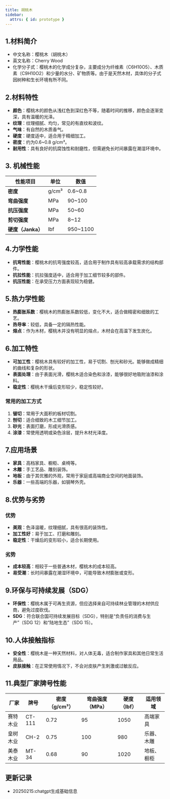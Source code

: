 ```yaml
---
title: 胡桃木
sidebar:
  attrs: { id: prototype }
---
```

## 1.材料简介
* 中文名称：樱桃木（胡桃木）
* 英文名称：Cherry Wood
* 化学分子式：樱桃木的化学成分复杂，主要成分为纤维素（C6H10O5）、木质素（C9H10O2）和少量的水分、矿物质等。由于是天然木材，具体的分子式因树种和生长环境有所不同。

## 2.材料特性
- **颜色**：樱桃木的颜色从浅红色到深红色不等，随着时间的推移，颜色会逐渐变深，具有温暖的光泽。
- **纹理**：纹理细腻、均匀，常见的有直纹和波纹。
- **气味**：有自然的木质香气。
- **硬度**：硬度适中，适合用于精细加工。
- **密度**：约为0.6~0.8 g/cm³。
- **耐用性**：具有良好的抗腐蚀性和耐磨性，但需避免长时间暴露在潮湿环境中。

## 3. 机械性能
| 性能项目       | 单位         | 数值   |
| -------------- | ------------ | ------ |
| **密度**       | g/cm³        | 0.6~0.8|
| **弯曲强度**   | MPa          | 90~100 |
| **抗压强度**   | MPa          | 50~60  |
| **剪切强度**   | MPa          | 8~12   |
| **硬度（Janka）**| lbf          | 950~1100|

## 4.力学性能
- **抗弯性能**：樱桃木的抗弯强度较高，适合用于制作具有较高承载需求的结构部件。
- **抗拉性能**：抗拉强度适中，适合用于加工细节较多的部件。
- **抗压性能**：在承受压力方面表现较为稳健。

## 5.热力学性能
- **热膨胀系数**：樱桃木的热膨胀系数较低，变化不大，适合做精密和细致的工艺。
- **热导率**：较低，具备一定的隔热性能。
- **熔点**：作为木材，樱桃木并没有明显的熔点，木材会在高温下发生炭化。

## 6.加工特性
- **可加工性**：樱桃木具有较好的加工性，易于切割、刨光和砂光。能够做成精细的曲线和复杂的形状。
- **表面处理**：由于表面光滑，樱桃木适合染色和涂漆，能够很好地吸附油漆和涂料。
- **稳定性**：樱桃木干燥后变形较少，稳定性较好。

### 常用的加工方式
1. **锯切**：常用于大面积的板材切割。
2. **刨切**：适合细致的木工细节加工。
3. **砂光**：表面打磨，形成光滑质感。
4. **涂漆**：常使用透明或染色涂层，提升木材光泽度。

## 7.应用场景
- **家具**：高档家具、橱柜、桌椅等。
- **木雕**：手工艺品、雕刻装饰。
- **地板**：由于其优雅的外观，常用于家庭或高端商业空间的地面装饰。
- **乐器**：一些高端的乐器，如钢琴外壳。

## 8.优势与劣势
### 优势
- **美观**：色泽温暖，纹理细腻，具有很高的装饰性。
- **加工性好**：易于加工、打磨和雕刻。
- **稳定性**：干燥后的变形较小，适合长期使用。

### 劣势
- **成本较高**：相较于一些普通木材，樱桃木的成本较高。
- **易受潮**：长时间暴露在潮湿环境中，可能导致木材膨胀或变形。

## 9.环保与可持续发展（SDG）
- **环保性**：樱桃木属于可再生资源，但应选择来自可持续林业管理的木材供应商，避免过度砍伐。
- **SDG**：符合联合国可持续发展目标（SDG），特别是“负责任的消费与生产”（SDG 12）和“陆地生态”（SDG 15）。

## 10.人体接触指标
- **安全性**：樱桃木是一种天然材料，对人体无毒，适合制作家具和其他日常生活用品。
- **皮肤接触**：在正常使用情况下，不会对皮肤产生刺激或过敏反应。

## 11.典型厂家牌号性能
| 厂家        | 牌号          | 密度（g/cm³） | 弯曲强度（MPa） | 硬度（lbf） | 适用领域      |
| ----------- | ------------- | ------------- | --------------- | ----------- | ------------- |
| 赛特木业    | CT-111        | 0.72          | 95              | 1050        | 高端家具      |
| 皇树木业    | CH-2          | 0.75          | 100             | 980         | 乐器、木雕    |
| 美泰木业    | MT-34         | 0.68          | 90              | 1020        | 地板、橱柜    |

## 更新记录
* 20250215:chatgpt生成基础信息